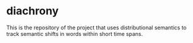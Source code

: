 # diachrony
This is the repository of the project that uses distributional semantics to track semantic shifts in words within short time spans.
